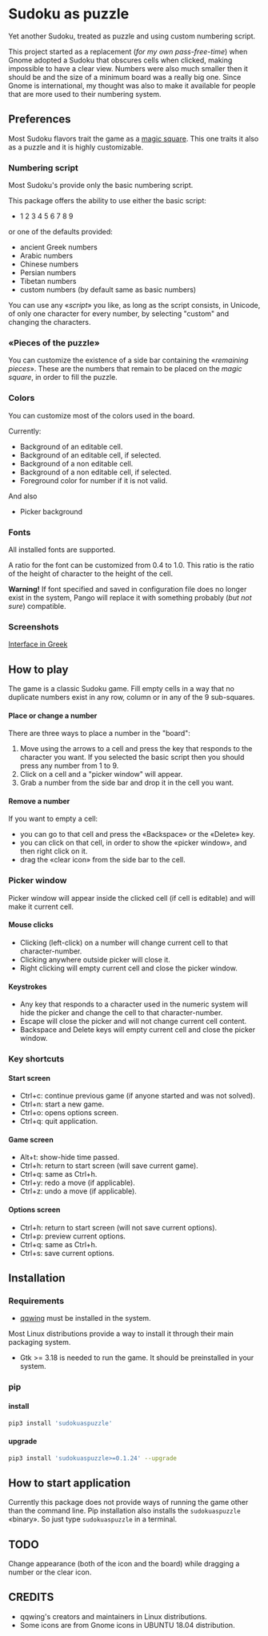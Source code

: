 # Sudoku as puzzle

Yet another Sudoku, treated as puzzle and using custom numbering script.

This project started as a replacement (*for my own pass-free-time*) when Gnome adopted a Sudoku that obscures cells when clicked, making impossible to have a clear view. Numbers were also much smaller then it should be and the size of a minimum board was a really big one.
Since Gnome is international, my thought was also to make it available for people that are more used to their numbering system.

## Preferences

Most Sudoku flavors trait the game as a [magic square](https://en.wikipedia.org/wiki/Magic_square). This one traits it also as a puzzle and it is highly customizable.

### Numbering script

Most Sudoku's provide only the basic numbering script.

This package offers the ability to use either the basic script:
* 1 2 3 4 5 6 7 8 9

or one of the defaults provided:

* ancient Greek numbers
* Arabic numbers
* Chinese numbers
* Persian numbers
* Tibetan numbers
* custom numbers (by default same as basic numbers)

You can use any «*script*» you like, as long as the script consists, in Unicode, of only one character for every number, by selecting "custom" and changing the characters.

### «Pieces of the puzzle»

You can customize the existence of a side bar containing the «*remaining pieces*». These are the numbers that remain to be placed on the *magic square*, in order to fill the puzzle.

### Colors

You can customize most of the colors used in the board.

Currently:
* Background of an editable cell.
* Background of an editable cell, if selected.
* Background of a non editable cell.
* Background of a non editable cell, if selected.
* Foreground color for number if it is not valid.

And also
* Picker background

### Fonts

All installed fonts are supported.

A ratio for the font can be customized from 0.4 to 1.0. This ratio is the ratio of the height of character to the height of the cell.

**Warning!** If font specified and saved in configuration file does no longer exist in the system, Pango will replace it with something probably (*but not sure*) compatible.

### Screenshots

[Interface in Greek](https://gnu.kekbay.gr/sudokuaspuzzle/versions/)

## How to play
The game is a classic Sudoku game. Fill empty cells in a way that no duplicate numbers exist in any row, column or in any of the 9 sub-squares.

#### Place or change a number
There are three ways to place a number in the "board":
1. Move using the arrows to a cell and press the key that responds to the character you want. If you selected the basic script then you should press any number from 1 to 9.
2. Click on a cell and a "picker window" will appear.
3. Grab a number from the side bar and drop it in the cell you want.

#### Remove a number
If you want to empty a cell:
- you can go to that cell and press the «Backspace» or the «Delete» key.
- you can click on that cell, in order to show the «picker window», and then right click on it.
- drag the «clear icon» from the side bar to the cell.

### Picker window
Picker window will appear inside the clicked cell (if cell is editable) and will make it current cell. 

#### Mouse clicks
- Clicking (left-click) on a number will change current cell to that character-number.
- Clicking anywhere outside picker will close it.
- Right clicking will empty current cell and close the picker window.

#### Keystrokes
- Any key that responds to a character used in the numeric system will hide the picker and change the cell to that character-number.
- Escape will close the picker and will not change current cell content.
- Backspace and Delete keys will empty current cell and close the picker window.

### Key shortcuts
#### Start screen
- Ctrl+c: continue previous game (if anyone started and was not solved).
- Ctrl+n: start a new game.
- Ctrl+o: opens options screen.
- Ctrl+q: quit application.

#### Game screen
- Alt+t: show-hide time passed.
- Ctrl+h: return to start screen (will save current game).
- Ctrl+q: same as Ctrl+h.
- Ctrl+y: redo a move (if applicable).
- Ctrl+z: undo a move (if applicable).

#### Options screen
- Ctrl+h: return to start screen (will not save current options).
- Ctrl+p: preview current options.
- Ctrl+q: same as Ctrl+h.
- Ctrl+s: save current options.

## Installation
### Requirements
- [qqwing](https://github.com/stephenostermiller/qqwing) must be installed in the system.

Most Linux distributions provide a way to install it through their main packaging system.

- Gtk >= 3.18 is needed to run the game. It should be preinstalled in your system.

### pip
#### install
```sh
pip3 install 'sudokuaspuzzle'
```
#### upgrade
```sh
pip3 install 'sudokuaspuzzle>=0.1.24' --upgrade
```

## How to start application
Currently this package does not provide ways of running the game other than the command line. Pip installation also installs the `sudokuaspuzzle` «binary». So just type  `sudokuaspuzzle` in a terminal.

## TODO
Change appearance (both of the icon and the board) while dragging a number or the clear icon.

## CREDITS
* qqwing's creators and maintainers in Linux distributions.
* Some icons are from Gnome icons in UBUNTU 18.04 distribution.
